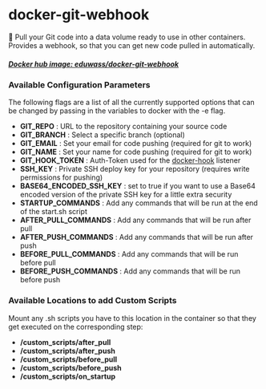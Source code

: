 # docker-git-webhook
:whale: Pull your Git code into a data volume ready to use in other containers. Provides a webhook, so that you can get new code pulled in automatically.

##### [Docker hub image: eduwass/docker-git-webhook](https://hub.docker.com/r/eduwass/docker-git-webhook/)

### Available Configuration Parameters

The following flags are a list of all the currently supported options that can be changed by passing in the variables to docker with the -e flag.

 - **GIT_REPO** : URL to the repository containing your source code
 - **GIT_BRANCH** : Select a specific branch (optional)
 - **GIT_EMAIL** : Set your email for code pushing (required for git to work)
 - **GIT_NAME** : Set your name for code pushing (required for git to work)
 - **GIT_HOOK_TOKEN** : Auth-Token used for the [docker-hook](https://github.com/schickling/docker-hook) listener
 - **SSH_KEY** : Private SSH deploy key for your repository (requires write permissions for pushing)
 - **BASE64_ENCODED_SSH_KEY** : set to true if you want to use a Base64 encoded version of the private SSH key for a little extra security
 - **STARTUP_COMMANDS** : Add any commands that will be run at the end of the start.sh script
 - **AFTER_PULL_COMMANDS** : Add any commands that will be run after pull
 - **AFTER_PUSH_COMMANDS** : Add any commands that will be run after push
 - **BEFORE_PULL_COMMANDS** : Add any commands that will be run before pull
 - **BEFORE_PUSH_COMMANDS** : Add any commands that will be run before push
 
### Available Locations to add Custom Scripts

Mount any .sh scripts you have to this location in the container so that they get executed on the corresponding step:

  - **/custom_scripts/after_pull**
  - **/custom_scripts/after_push**
  - **/custom_scripts/before_pull**
  - **/custom_scripts/before_push**
  - **/custom_scripts/on_startup**

